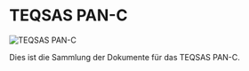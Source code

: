 # TEQSAS PAN-C

![TEQSAS PAN-C](../assets/images/PAN-C_V2_1_.png "TEQSAS PAN-C")

Dies ist die Sammlung der Dokumente für das TEQSAS PAN-C.